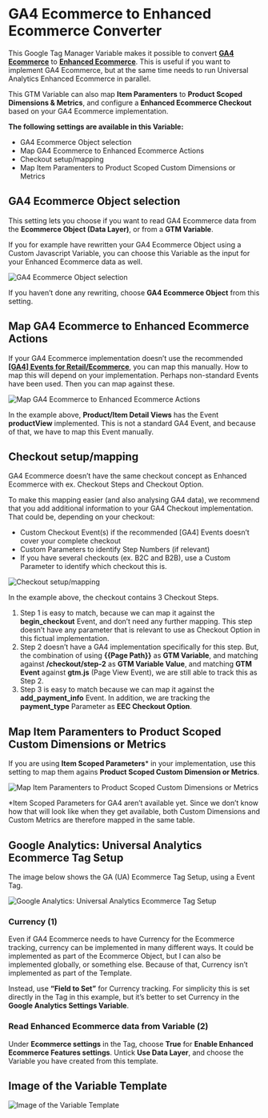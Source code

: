 # GA4 Ecommerce to Enhanced Ecommerce Converter
This Google Tag Manager Variable makes it possible to convert **[GA4 Ecommerce](https://developers.google.com/tag-manager/ecommerce-ga4)** to **[Enhanced Ecommerce](https://developers.google.com/tag-manager/enhanced-ecommerce)**. This is useful if you want to implement GA4 Ecommerce, but at the same time needs to run Universal Analytics Enhanced Ecommerce in parallel.

This GTM Variable can also map **Item Paramenters** to **Product Scoped Dimensions & Metrics**, and configure a **Enhanced Ecommerce Checkout** based on your GA4 Ecommerce implementation.

**The following settings are available in this Variable:**
- GA4 Ecommerce Object selection
- Map GA4 Ecommerce to Enhanced Ecommerce Actions
- Checkout setup/mapping
- Map Item Paramenters to Product Scoped Custom Dimensions or Metrics

## GA4 Ecommerce Object selection
This setting lets you choose if you want to read GA4 Ecommerce data from the **Ecommerce Object (Data Layer)**, or from a **GTM Variable**.

If you for example have rewritten your GA4 Ecommerce Object using a Custom Javascript Variable, you can choose this Variable as the input for your Enhanced Ecommerce data as well.

![GA4 Ecommerce Object selection](https://github.com/gtm-templates-knowit-experience/ga4-ecom-to-eec-converter/blob/main/images/ga4-ecom-object-selector.jpg)

If you haven’t done any rewriting, choose **GA4 Ecommerce Object** from this setting.

## Map GA4 Ecommerce to Enhanced Ecommerce Actions
If your GA4 Ecommerce implementation doesn’t use the recommended **[[GA4] Events for Retail/Ecommerce](https://support.google.com/analytics/answer/9268036)**, you can map this manually. How to map this will depend on your implementation. Perhaps non-standard Events have been used. Then you can map against these.

![Map GA4 Ecommerce to Enhanced Ecommerce Actions](https://github.com/gtm-templates-knowit-experience/ga4-ecom-to-eec-converter/blob/main/images/ga4-ecom-eec-actions-mapping.jpg)

In the example above, **Product/Item Detail Views** has the Event **productView** implemented. This is not a standard GA4 Event, and because of that, we have to map this Event manually.

## Checkout setup/mapping
GA4 Ecommerce doesn’t have the same checkout concept as Enhanced Ecommerce with ex. Checkout Steps and Checkout Option.

To make this mapping easier (and also analysing GA4 data), we recommend that you add additional information to your GA4 Checkout implementation. That could be, depending on your checkout:
- Custom Checkout Event(s) if the recommended [GA4] Events doesn’t cover your complete checkout
- Custom Parameters to identify Step Numbers (if relevant)
- If you have several checkouts (ex. B2C and B2B), use a Custom Parameter to identify which checkout this is.

![Checkout setup/mapping](https://github.com/gtm-templates-knowit-experience/ga4-ecom-to-eec-converter/blob/main/images/ga4-ecom-checkout-mapping.jpg)

In the example above, the checkout contains 3 Checkout Steps.
1. Step 1 is easy to match, because we can map it against the **begin_checkout** Event, and don’t need any further mapping. This step doesn’t have any parameter that is relevant to use as Checkout Option in this fictual implementation.
2. Step 2 doesn’t have a GA4 implementation specifically for this step. But, the combination of using **{{Page Path}}** as **GTM Variable**, and matching against **/checkout/step-2** as **GTM Variable Value**, and matching **GTM Event** against **gtm.js** (Page View Event), we are still able to track this as Step 2.
3. Step 3 is easy to match because we can map it against the **add_payment_info** Event. In addition, we are tracking the **payment_type** Parameter as **EEC Checkout Option**.

## Map Item Paramenters to Product Scoped Custom Dimensions or Metrics
If you are using **Item Scoped Parameters*** in your implementation, use this setting to map them agains **Product Scoped Custom Dimension or Metrics**.

![Map Item Paramenters to Product Scoped Custom Dimensions or Metrics](https://github.com/gtm-templates-knowit-experience/ga4-ecom-to-eec-converter/blob/main/images/ga4-ecom-item-parameter-mapping.jpg)

*Item Scoped Parameters for GA4 aren’t available yet. Since we don’t know how that will look like when they get available, both Custom Dimensions and Custom Metrics are therefore mapped in the same table.

## Google Analytics: Universal Analytics Ecommerce Tag Setup
The image below shows the GA (UA) Ecommerce Tag Setup, using a Event Tag.

![Google Analytics: Universal Analytics Ecommerce Tag Setup](https://github.com/gtm-templates-knowit-experience/ga4-ecom-to-eec-converter/blob/main/images/ga-ua-tag-eec-setup.jpg)

### Currency (1)
Even if GA4 Ecommerce needs to have Currency for the Ecommerce tracking, currency can be implemented in many different ways. It could be implemented as part of the Ecommerce Object, but I can also be implemented globally, or something else. Because of that, Currency isn’t implemented as part of the Template.

Instead, use **“Field to Set”** for Currency tracking. For simplicity this is set directly in the Tag in this example, but it’s better to set Currency in the **Google Analytics Settings Variable**.

### Read Enhanced Ecommerce data from Variable (2)
Under **Ecommerce settings** in the Tag, choose **True** for **Enable Enhanced Ecommerce Features settings**. Untick **Use Data Layer**, and choose the Variable you have created from this template.

## Image of the Variable Template
![Image of the Variable Template](https://github.com/gtm-templates-knowit-experience/ga4-ecom-to-eec-converter/blob/main/images/ga4-ecom-to-enhanced-ecommerce-converter-variable.jpg)

